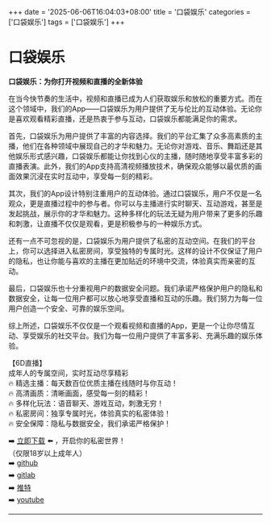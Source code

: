 +++
date = '2025-06-06T16:04:03+08:00'
title = '口袋娱乐'
categories = ['口袋娱乐']
tags = ['口袋娱乐']
+++

# 口袋娱乐

**口袋娱乐：为你打开视频和直播的全新体验**

在当今快节奏的生活中，视频和直播已成为人们获取娱乐和放松的重要方式。而在这个领域中，我们的App——口袋娱乐为用户提供了无与伦比的互动体验。无论你是喜欢观看精彩直播，还是热衷于参与互动，口袋娱乐都能满足你的需求。

首先，口袋娱乐为用户提供了丰富的内容选择。我们的平台汇集了众多高素质的主播，他们在各种领域中展现自己的才华和魅力。无论你对游戏、音乐、舞蹈还是其他娱乐形式感兴趣，口袋娱乐都能让你找到心仪的主播，随时随地享受丰富多彩的直播表演。此外，我们的App支持高清视频播放技术，确保观众能够以最优质的画面效果沉浸在实时互动中，享受每一刻的精彩。

其次，我们的App设计特别注重用户的互动体验。通过口袋娱乐，用户不仅是一名观众，更是直播过程中的参与者。你可以与主播进行实时聊天、互动游戏，甚至是发起挑战，展示你的才华和魅力。这种多样化的玩法无疑为用户带来了更多的乐趣和刺激，让直播不仅仅是观看，更是积极参与的一种娱乐方式。

还有一点不可忽视的是，口袋娱乐为用户提供了私密的互动空间。在我们的平台上，你可以选择进入私密房间，享受独特的专属时光。这样的设计不仅保证了用户的隐私，也让你能与喜欢的主播在更加贴近的环境中交流，体验真实而亲密的互动。

最后，口袋娱乐也十分重视用户的数据安全问题。我们承诺严格保护用户的隐私和数据安全，让每一位用户都可以放心地享受直播和互动的乐趣。我们努力为每一位用户创造一个安全、可靠的娱乐空间。

综上所述，口袋娱乐不仅仅是一个观看视频和直播的App，更是一个让你尽情互动、享受娱乐的社交平台。我们为每一位用户提供了丰富多彩、充满乐趣的娱乐体验。

【6D直播】  
成年人的专属空间，实时互动尽享精彩  
🔥 精选主播：每天数百位优质主播在线随时与你互动！  
🔥 高清画质：清晰画面，感受每一刻的精彩！  
🔥 多样化玩法：语音聊天、游戏互动，刺激无穷！  
🔥 私密房间：独享专属时光，体验真实的私密体验！  
🔥 安全保障：隐私与数据安全，我们承诺严格保护！  

➡️ [立即下载](https://down123.s3.ap-east-1.amazonaws.com/down/down.html?channelCode=blog) ⬅️ ，开启你的私密世界！  
（仅限18岁以上成年人）  
➡️ [github](https://aldult-live.github.io/)  
➡️ [gitlab](https://seo-09598d.gitlab.io/)  
➡️ [推特](https://x.com/wegame33)  
➡️ [youtube](https://www.youtube.com/@6Dlive)  

---
